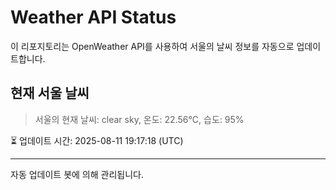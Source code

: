 
# Weather API Status

이 리포지토리는 OpenWeather API를 사용하여 서울의 날씨 정보를 자동으로 업데이트합니다.

## 현재 서울 날씨
> 서울의 현재 날씨: clear sky, 온도: 22.56°C, 습도: 95%

⏳ 업데이트 시간: 2025-08-11 19:17:18 (UTC)

---
자동 업데이트 봇에 의해 관리됩니다.
